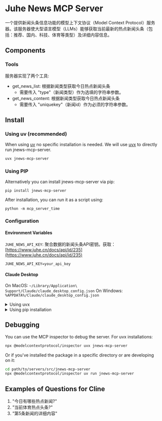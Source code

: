 # Juhe News MCP Server

一个提供新闻头条信息功能的模型上下文协议（Model Context Protocol）服务器。该服务器使大型语言模型（LLMs）能够获取当前最新的热点新闻头条（包括：推荐、国内、科技、体育等类型）及详细内容信息。


## Components

### Tools

服务器实现了两个工具:
- get_news_list: 根据新闻类型获取今日热点新闻头条
  - 需要传入 "type"（新闻类型）作为选填的字符串参数。
- get_news_content: 根据新闻类型获取今日热点新闻头条
  - 需要传入 "uniquekey"（新闻id）作为必须的字符串参数。


## Install

### Using uv (recommended)
When using [uv](https://docs.astral.sh/uv/) no specific installation is needed. We will use [uvx](https://docs.astral.sh/uv/guides/tools/) to directly run jnews-mcp-server.

```bash
uvx jnews-mcp-server
```

### Using PIP
Alternatively you can install jnews-mcp-server via pip:
```
pip install jnews-mcp-server
```
After installation, you can run it as a script using:
```
python -m mcp_server_time
```

### Configuration

#### Environment Variables
`JUHE_NEWS_API_KEY`: 聚合数据的新闻头条API密钥。获取：[https://www.juhe.cn/docs/api/id/235](https://www.juhe.cn/docs/api/id/235)
```
JUHE_NEWS_API_KEY=your_api_key
```

#### Claude Desktop

On MacOS: `~/Library/Application\ Support/Claude/claude_desktop_config.json`
On Windows: `%APPDATA%/Claude/claude_desktop_config.json`

<details>
  <summary>Using uvx</summary>

  ```
  "mcpServers": {
    "jnews-mcp-server": {
      "command": "uvx",
      "args": [
        "jnews-mcp-server"
      ],
      "env": {
        "JUHE_NEWS_API_KEY": "your_api_key"
      }
    }
  }
  ```
</details>

<details>
  <summary>Using pip installation</summary>

  ```
  "mcpServers": {
    "jnews-mcp-server": {
      "command": "pip",
      "args": [
        "-m",
        "jnews-mcp-server"
      ],
      "env": {
        "JUHE_NEWS_API_KEY": "your_api_key"
      }
    }
  }
  ```
</details>

## Debugging
You can use the MCP inspector to debug the server. For uvx installations:

```bash
npx @modelcontextprotocol/inspector uvx jnews-mcp-server 
```

Or if you've installed the package in a specific directory or are developing on it:

```bash
cd path/to/servers/src/jnews-mcp-server
npx @modelcontextprotocol/inspector uv run jnews-mcp-server
```

## Examples of Questions for Cline
1. "今日有哪些热点新闻?"
2. "当前体育热点头条?"
3. "第5条新闻的详细内容"